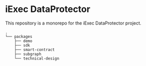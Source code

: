 # iExec DataProtector

This repository is a monorepo for the iExec DataProtector project.

```
.
└── packages
    ├── demo
    ├── sdk
    ├── smart-contract
    ├── subgraph
    └── technical-design
```
